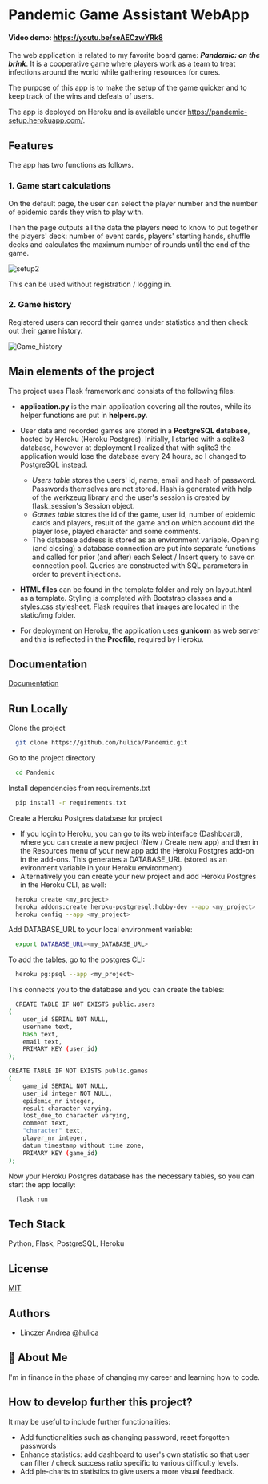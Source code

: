 # Pandemic Game Assistant WebApp

#### Video demo: https://youtu.be/seAECzwYRk8

The web application is related to my favorite board game: **_Pandemic: on the brink_**. It is a cooperative game where players work as a team to treat infections around the world while gathering resources for cures.

The purpose of this app is to make the setup of the game quicker and to keep track of the wins and defeats of users.

The app is deployed on Heroku and is available under https://pandemic-setup.herokuapp.com/.

## Features

The app has two functions as follows.

### 1. Game start calculations

On the default page, the user can select the player number and the number of epidemic cards they wish to play with.

Then the page outputs all the data the players need to know to put together the players' deck: number of event cards, players' starting hands, shuffle decks and calculates the maximum number of rounds until the end of the game.

![setup2](https://user-images.githubusercontent.com/77074609/132104446-023def05-3fc9-4106-b139-a0a7b465a805.jpg)

This can be used without registration / logging in.

### 2. Game history

Registered users can record their games under statistics and then check out their game history.

![Game_history](https://user-images.githubusercontent.com/77074609/132104087-aa52fa4c-54f6-4b65-8845-9a4e8864cd48.jpg)

## Main elements of the project

The project uses Flask framework and consists of the following files:

- **application.py** is the main application covering all the routes, while its helper functions are put in **helpers.py**.

- User data and recorded games are stored in a **PostgreSQL database**, hosted by Heroku (Heroku Postgres). Initially, I started with a sqlite3 database, however at deployment I realized that with sqlite3 the application would lose the database every 24 hours, so I changed to PostgreSQL instead.

  - _Users table_ stores the users' id, name, email and hash of password. Passwords themselves are not stored. Hash is generated with help of the werkzeug library and the user's session is created by flask_session's Session object.
  - _Games table_ stores the id of the game, user id, number of epidemic cards and players, result of the game and on which account did the player lose, played character and some comments.
  - The database address is stored as an environment variable. Opening (and closing) a database connection are put into separate functions and called for prior (and after) each Select / Insert query to save on connection pool. Queries are constructed with SQL parameters in order to prevent injections.

- **HTML files** can be found in the template folder and rely on layout.html as a template. Styling is completed with Bootstrap classes and a styles.css stylesheet. Flask requires that images are located in the static/img folder.

- For deployment on Heroku, the application uses **gunicorn** as web server and this is reflected in the **Procfile**, required by Heroku.

## Documentation

[Documentation](https://github.com/hulica/Pandemic)

## Run Locally

Clone the project

```bash
  git clone https://github.com/hulica/Pandemic.git
```

Go to the project directory

```bash
  cd Pandemic
```

Install dependencies from requirements.txt

```bash
  pip install -r requirements.txt
```

Create a Heroku Postgres database for project

- If you login to Heroku, you can go to its web interface (Dashboard), where you can create a new project (New / Create new app) and then in the Resources menu of your new app add the Heroku Postgres add-on in the add-ons. This generates a DATABASE_URL (stored as an evironment variable in your Heroku environment)
- Alternatively you can create your new project and add Heroku Postgres in the Heroku CLI, as well:

```bash
  heroku create <my_project>
  heroku addons:create heroku-postgresql:hobby-dev --app <my_project>
  heroku config --app <my_project>
```

Add DATABASE_URL to your local environment variable:

```bash
  export DATABASE_URL=<my_DATABASE_URL>
```

To add the tables, go to the postgres CLI:

```bash
  heroku pg:psql --app <my_project>
```

This connects you to the database and you can create the tables:

```bash
  CREATE TABLE IF NOT EXISTS public.users
(
    user_id SERIAL NOT NULL,
    username text,
    hash text,
    email text,
    PRIMARY KEY (user_id)
);

CREATE TABLE IF NOT EXISTS public.games
(
    game_id SERIAL NOT NULL,
    user_id integer NOT NULL,
    epidemic_nr integer,
    result character varying,
    lost_due_to character varying,
    comment text,
    "character" text,
    player_nr integer,
    datum timestamp without time zone,
    PRIMARY KEY (game_id)
);
```

Now your Heroku Postgres database has the necessary tables, so you can start the app locally:

```bash
  flask run
```

## Tech Stack

Python, Flask, PostgreSQL, Heroku

## License

[MIT](https://choosealicense.com/licenses/mit/)

## Authors

- Linczer Andrea [@hulica](https://github.com/hulica)

## 🚀 About Me

I'm in finance in the phase of changing my career and learning how to code.

## How to develop further this project?

It may be useful to include further functionalities:

- Add functionalities such as changing password, reset forgotten passwords
- Enhance statistics: add dashboard to user's own statistic so that user can filter / check success ratio specific to various difficulty levels.
- Add pie-charts to statistics to give users a more visual feedback.
